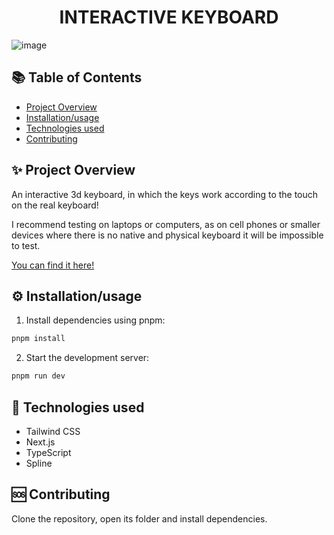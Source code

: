 <p align="center">
  <h1 align="center" color="EC4899">INTERACTIVE KEYBOARD</h1>
</p>

![image](https://github.com/Haaguitos/interactive-keyboard/assets/62682824/0dad689d-7ce2-4e36-85e9-bbfcf97093de)

## 📚 Table of Contents

- [Project Overview](#project-overview)
- [Installation/usage](#installation)
- [Technologies used](#technologies-used)
- [Contributing](#contributing)

## ✨ Project Overview

An interactive 3d keyboard, in which the keys work according to the touch on the real keyboard!

I recommend testing on laptops or computers, as on cell phones or smaller devices where there is no native and physical keyboard it will be impossible to test.

[You can find it here!](https://interactive-keyboard.vercel.app/)

## ⚙️ Installation/usage

1. Install dependencies using pnpm:

```sh
pnpm install
```

2. Start the development server:

```sh
pnpm run dev
```

## 🤖 Technologies used

- Tailwind CSS
- Next.js
- TypeScript
- Spline

## 🆘 Contributing

Clone the repository, open its folder and install dependencies.

